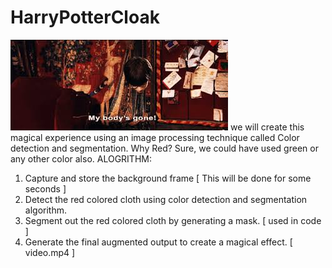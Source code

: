 # HarryPotterCloak
<img src='https://github.com/taruntiwarihp/raw_images/blob/master/images.jpg'>
we will create this magical experience using an image processing technique called Color detection and segmentation. Why Red? Sure, we could have used green or any other color also. ALOGRITHM:

1. Capture and store the background frame [ This will be done for some seconds ]
2. Detect the red colored cloth using color detection and segmentation algorithm.
3. Segment out the red colored cloth by generating a mask. [ used in code ]
4. Generate the final augmented output to create a magical effect. [ video.mp4 ]
